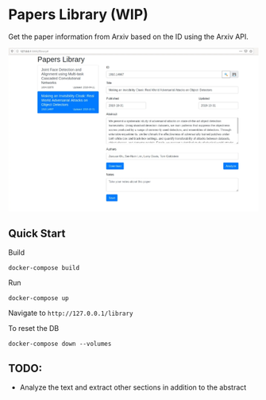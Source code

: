 # Papers Library (WIP) #

Get the paper information from Arxiv based on the ID using the Arxiv API.

![Screenshot](papers_library.webp "Papers Library screenshot")

## Quick Start ##

Build
```
docker-compose build
```

Run
```
docker-compose up
```

Navigate to `http://127.0.0.1/library`

To reset the DB
```
docker-compose down --volumes
```


## TODO: ##

* Analyze the text and extract other sections in addition to the abstract
